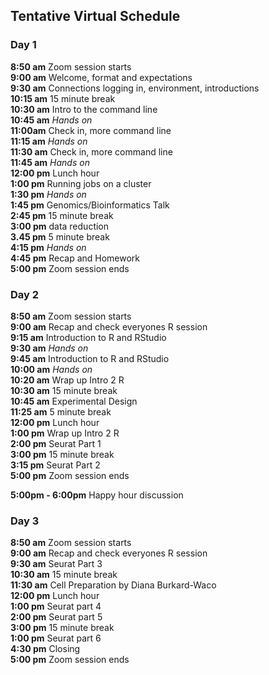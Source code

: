 ## Tentative Virtual Schedule

### Day 1

**8:50 am**  Zoom session starts    
**9:00 am**  Welcome, format and expectations    
**9:30 am**  Connections logging in, environment, introductions  
**10:15 am**   15 minute break    
**10:30 am**   Intro to the command line  
**10:45 am**   _Hands on_   
**11:00am**   Check in, more command line  
**11:15 am**   _Hands on_  
**11:30 am**   Check in, more command line  
**11:45 am**   _Hands on_  
**12:00 pm** Lunch hour    
**1:00 pm**    Running jobs on a cluster  
**1:30 pm**     _Hands on_  
**1:45 pm**    Genomics/Bioinformatics Talk  
**2:45 pm**  15 minute break  
**3:00 pm**  data reduction  
**3.45 pm** 5 minute break    
**4:15 pm**  _Hands on_   
**4:45 pm**  Recap and Homework  
**5:00 pm**  Zoom session ends    

### Day 2

**8:50 am**  Zoom session starts  
**9:00 am** Recap and check everyones R session    
**9:15 am** Introduction to R and RStudio      
**9:30 am**  _Hands on_  
**9:45 am** Introduction to R and RStudio    
**10:00 am**  _Hands on_  
**10:20 am**  Wrap up Intro 2 R  
**10:30 am**   15 minute break    
**10:45 am**    Experimental Design    
**11:25 am**    5 minute break  
**12:00 pm** Lunch hour    
**1:00 pm**  Wrap up Intro 2 R  
**2:00 pm**  Seurat Part 1  
**3:00 pm**  15 minute break    
**3:15 pm**  Seurat Part 2  
**5:00 pm**  Zoom session ends   

**5:00pm - 6:00pm** Happy hour discussion  

### Day 3

**8:50 am**  Zoom session starts  
**9:00 am** Recap and check everyones R session  
**9:30 am** Seurat Part 3  
**10:30 am**   15 minute break  
**11:30 am**    Cell Preparation by Diana Burkard-Waco  
**12:00 pm** Lunch hour    
**1:00 pm** Seurat part 4  
**2:00 pm** Seurat part 5  
**3:00 pm**  15 minute break    
**1:00 pm** Seurat part 6  
**4:30 pm** Closing  
**5:00  pm**  Zoom session ends  
